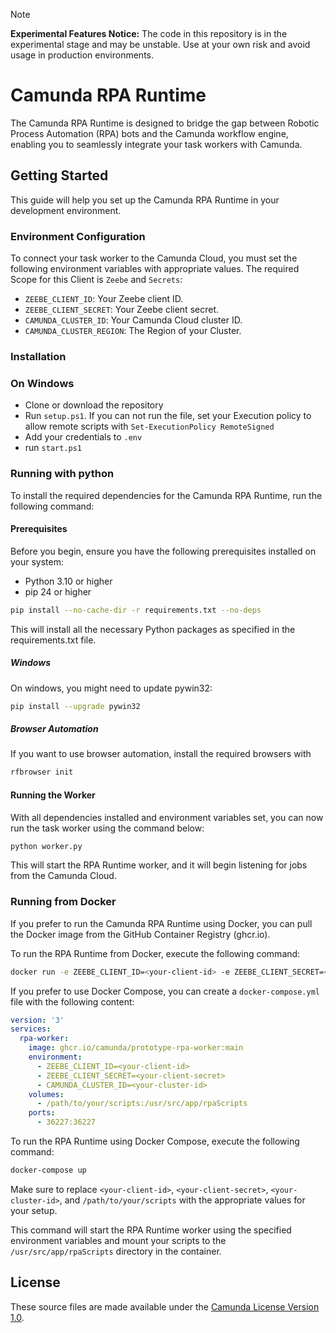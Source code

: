 > [!NOTE]  
> **Experimental Features Notice:** The code in this repository is in the experimental stage and may be unstable. Use at your own risk and avoid usage in production environments.

# Camunda RPA Runtime

The Camunda RPA Runtime is designed to bridge the gap between Robotic Process Automation (RPA) bots and the Camunda workflow engine, enabling you to seamlessly integrate your task workers with Camunda.

## Getting Started

This guide will help you set up the Camunda RPA Runtime in your development environment.

### Environment Configuration

To connect your task worker to the Camunda Cloud, you must set the following environment variables with appropriate values. The required Scope for this Client is `Zeebe` and `Secrets`:

- `ZEEBE_CLIENT_ID`: Your Zeebe client ID.
- `ZEEBE_CLIENT_SECRET`: Your Zeebe client secret.
- `CAMUNDA_CLUSTER_ID`: Your Camunda Cloud cluster ID.
- `CAMUNDA_CLUSTER_REGION`: The Region of your Cluster.

### Installation

### On Windows

- Clone or download the repository
- Run `setup.ps1`. If you can not run the file, set your Execution policy to allow remote scripts with `Set-ExecutionPolicy RemoteSigned`
- Add your credentials to `.env`
- run `start.ps1`

### Running with python

To install the required dependencies for the Camunda RPA Runtime, run the following command:

#### Prerequisites

Before you begin, ensure you have the following prerequisites installed on your system:

- Python 3.10 or higher
- pip 24 or higher

```sh
pip install --no-cache-dir -r requirements.txt --no-deps
```
This will install all the necessary Python packages as specified in the requirements.txt file.

##### Windows

On windows, you might need to update pywin32:

```sh
pip install --upgrade pywin32
```

##### Browser Automation

If you want to use browser automation, install the required browsers with

```sh
rfbrowser init
```

#### Running the Worker
With all dependencies installed and environment variables set, you can now run the task worker using the command below:

```sh
python worker.py
```
This will start the RPA Runtime worker, and it will begin listening for jobs from the Camunda Cloud.

### Running from Docker

If you prefer to run the Camunda RPA Runtime using Docker, you can pull the Docker image from the GitHub Container Registry (ghcr.io). 

To run the RPA Runtime from Docker, execute the following command:

```sh
docker run -e ZEEBE_CLIENT_ID=<your-client-id> -e ZEEBE_CLIENT_SECRET=<your-client-secret> -e CAMUNDA_CLUSTER_ID=<your-cluster-id> -v /path/to/your/scripts:/usr/src/app/rpaScripts -p 36227:36227 ghcr.io/camunda/prototype-rpa-worker:main
```

If you prefer to use Docker Compose, you can create a `docker-compose.yml` file with the following content:

```yaml
version: '3'
services:
  rpa-worker:
    image: ghcr.io/camunda/prototype-rpa-worker:main
    environment:
      - ZEEBE_CLIENT_ID=<your-client-id>
      - ZEEBE_CLIENT_SECRET=<your-client-secret>
      - CAMUNDA_CLUSTER_ID=<your-cluster-id>
    volumes:
      - /path/to/your/scripts:/usr/src/app/rpaScripts
    ports:
      - 36227:36227
```

To run the RPA Runtime using Docker Compose, execute the following command:

```sh
docker-compose up
```

Make sure to replace `<your-client-id>`, `<your-client-secret>`, `<your-cluster-id>`, and `/path/to/your/scripts` with the appropriate values for your setup.

This command will start the RPA Runtime worker using the specified environment variables and mount your scripts to the `/usr/src/app/rpaScripts` directory in the container.

## License

These source files are made available under the [Camunda License Version 1.0](/LICENSE).
